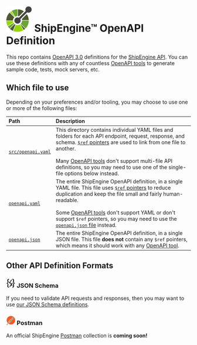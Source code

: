 ![OpenAPI Logo](img/openapi-logo.png) ShipEngine™ OpenAPI Definition
==============================================

This repo contains [OpenAPI 3.0](https://github.com/OAI/OpenAPI-Specification/blob/master/versions/3.0.2.md) definitions for the [ShipEngine API](https://shipengine.com).  You can use these definitions with any of countless [OpenAPI tools](https://openapi.tools/) to generate sample code, tests, mock servers, etc.


Which file to use
-----------------------------------
Depending on your preferences and/or tooling, you may choose to use one or more of the following files:

|Path                |Description
|:-------------------|:--------------------------------
|[`src/openapi.yaml`](src/openapi.yaml)|This directory contains individual YAML files and folders for each API endpoint, request, response, and schema.  [`$ref` pointers](https://github.com/OAI/OpenAPI-Specification/blob/master/versions/3.0.2.md#reference-object) are used to link from one file to another.<br><br> Many [OpenAPI tools](https://openapi.tools/) don't support multi-file API definitions, so you may need to use one of the single-file options below instead.
|[`openapi.yaml`](openapi.yaml)        |The entire ShipEngine OpenAPI definition, in a single YAML file.  This file uses [`$ref` pointers](https://github.com/OAI/OpenAPI-Specification/blob/master/versions/3.0.2.md#reference-object) to reduce duplication and keep the file small and fairly human-readable.<br><br> Some [OpenAPI tools](https://openapi.tools/) don't support YAML or don't support `$ref` pointers, so you may need to use the [`openapi.json` file](openapi.json) instead.
|[`openapi.json`](openapi.json)        |The entire ShipEngine OpenAPI definition, in a single JSON file.  This file **does not** contain any `$ref` pointers, which means it should work with any [OpenAPI tool](https://openapi.tools/).


Other API Definition Formats
-----------------------------------

### ![OpenAPI Logo](img/json-schema-logo.png) JSON Schema
If you need to validate API requests and responses, then you may want to use [our JSON Schema definitions](https://github.com/shipengine/JSON-Schema).

### ![OpenAPI Logo](img/postman-logo.png) Postman
An official ShipEngine [Postman](https://getpostman.com) collection is **coming soon!**
